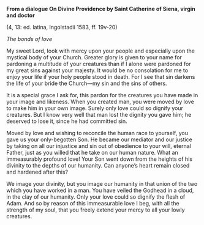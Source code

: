 

**From a dialogue On Divine Providence by Saint Catherine of Siena, virgin and doctor**

(4, 13: ed. latina, Ingolstadii 1583, ff. 19v-20)

_The bonds of love_

My sweet Lord, look with mercy upon your people and especially upon the mystical body of your Church. Greater glory is given to your name for pardoning a multitude of your creatures than if I alone were pardoned for my great sins against your majesty. It would be no consolation for me to enjoy your life if your holy people stood in death. For I see that sin darkens the life of your bride the Church—my sin and the sins of others.

It is a special grace I ask for, this pardon for the creatures you have made in your image and likeness. When you created man, you were moved by love to make him in your own image. Surely only love could so dignify your creatures. But I know very well that man lost the dignity you gave him; he deserved to lose it, since he had committed sin.

Moved by love and wishing to reconcile the human race to yourself, you gave us your only-begotten Son. He became our mediator and our justice by taking on all our injustice and sin out of obedience to your will, eternal Father, just as you willed that he take on our human nature. What an immeasurably profound love! Your Son went down from the heights of his divinity to the depths of our humanity. Can anyone’s heart remain closed and hardened after this?

We image your divinity, but you image our humanity in that union of the two which you have worked in a man. You have veiled the Godhead in a cloud, in the clay of our humanity. Only your love could so dignify the flesh of Adam. And so by reason of this immeasurable love I beg, with all the strength of my soul, that you freely extend your mercy to all your lowly creatures.

